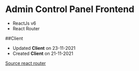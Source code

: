 # Admin Control Panel Frontend 
- ReactJs v6
- React Router

##Client
- Updated **Client** on 23-11-2021
- Created **Client** on 21-11-2021

[Source react router]( https://reactrouter.com/docs/en/v6/getting-started/tutorial)